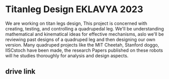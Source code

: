 # Titanleg Design EKLAVYA 2023
We are working on titan legs design, This project is concerned with creating, testing, and controlling a quadrupedal leg. We'll be understanding mathematical and kinematical ideas for effective mechanisms, aslo we'll be reviewing past designs of a quadruped leg and then designing our own version. Many quadruped projects like the MIT Cheetah, Stanford doggo, IISCstoch have been made, the research Papers published on these robots will he studies thoroughly for analysis and design aspects. 
## drive link 